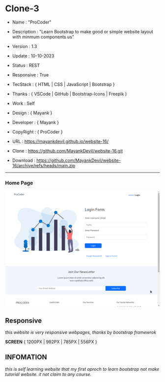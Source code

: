 # Clone-3

- Name : "ProCoder"

- Description : "Learn Bootstrap to make good or simple website layout with minmum components us"

- Version : 1.3

- Update : 10-10-2023

- Status : REST

- Responsive : True

- TecStack : { HTML | CSS | JavaScript | Bootstrap }

- Thanks : { VSCode | GitHub | Bootstrap-Icons | Freepik }

- Work : Self

- Design : { Mayank }

- Developer : { Mayank }

- CopyRight : { ProCoder }

- URL : https://mayankdevil.github.io/website-16/

- Clone : https://github.com/MayankDevil/website-16.git

- Download : https://github.com/MayankDevil/website-16/archive/refs/heads/main.zip

---

### Home Page

![LoginPage](./data/procoder.png "HomePage")

## Responsive

_this website is very responsive webpages, thanks by bootstrap framewrok_

**SCREEN** { 1200PX | 992PX | 785PX | 556PX }

## INFOMATION

_this is self learning website that my first aproch to learn bootstrap not make tutorial website. it not claim to any course._

